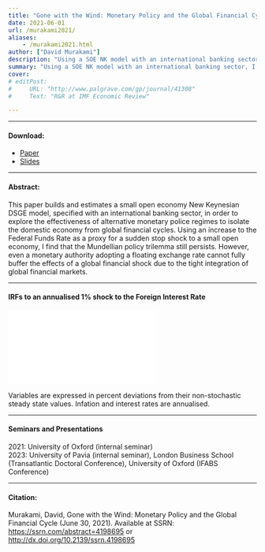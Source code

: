 ```yaml
---
title: "Gone with the Wind: Monetary Policy and the Global Financial Cycle" 
date: 2021-06-01
url: /murakami2021/
aliases: 
    - /murakami2021.html
author: ["David Murakami"]
description: "Using a SOE NK model with an international banking sector, I explore the validity of the trilemma-dilemma debate and global financial cycles. I then use data from South Korea to estimate the model with Bayesian methods." 
summary: "Using a SOE NK model with an international banking sector, I explore the validity of the trilemma-dilemma debate and global financial cycles. I then use data from South Korea to estimate the model with Bayesian methods." 
cover:
# editPost:
#     URL: "http://www.palgrave.com/gp/journal/41308"
#     Text: "R&R at IMF Economic Review"

---
```


---

#### Download:

- [Paper](/Murakami2021.pdf)
- [Slides](/20230519_Murakami.pdf)

---

#### Abstract:

This paper builds and estimates a small open economy New Keynesian DSGE model, specified with an international banking sector, in order to explore the effectiveness of alternative monetary police regimes to isolate the domestic economy from global financial cycles. Using an increase to the Federal Funds Rate as a proxy for a sudden stop shock to a small open economy, I find that the Mundellian policy trilemma still persists. However, even a monetary authority adopting a floating exchange rate cannot fully buffer the effects of a global financial shock due to the tight integration of global financial markets.

---

#### IRFs to an annualised 1% shock to the Foreign Interest Rate

![](/murakami2021_fig1.pdf)  

Variables are expressed in percent deviations from their non-stochastic steady state values. Infation and interest rates are annualised.

---

#### Seminars and Presentations

2021: University of Oxford (internal seminar)  
2023: University of Pavia (internal seminar), London Business School (Transatlantic Doctoral Conference), University of Oxford (IFABS Conference)  

---

#### Citation:

Murakami, David, Gone with the Wind: Monetary Policy and the Global Financial Cycle (June 30, 2021). Available at SSRN: https://ssrn.com/abstract=4198695 or http://dx.doi.org/10.2139/ssrn.4198695


